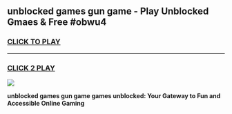 
## unblocked games gun game - Play Unblocked Gmaes & Free #obwu4
<h3>
<a href="https://news.freeplayer.one?title=unblocked_games_gun_game&ref=24F">CLICK TO PLAY</a></h3>
<hr>

<h3>
<a href="https://news.freeplayer.one?title=unblocked_games_gun_game&ref=24F">CLICK 2 PLAY</a>
  
</h3>

<a href="https://news.freeplayer.one?title=unblocked_games_gun_game&ref=24F/"><img src="https://clearcache.store/games.png"></a>


**unblocked games gun game games unblocked: Your Gateway to Fun and Accessible Online Gaming**
